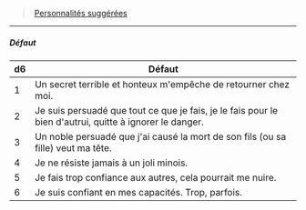 ﻿---
!PersonalityDefectItem
Table: >+
  |d6|Défaut|

  |---|---|

  |1|Un secret terrible et honteux m'empêche de <!--br-->retourner chez moi.|

  |2|Je suis persuadé que tout ce que je fais, je le fais <!--br-->pour le bien d'autrui, quitte à ignorer le danger.|

  |3|Un noble persuadé que j'ai causé la mort de <!--br-->son fils (ou sa fille) veut ma tête.|

  |4|Je ne résiste jamais à un joli minois.|

  |5|Je fais trop confiance aux autres, cela pourrait <!--br-->me nuire.|

  |6|Je suis confiant en mes capacités. Trop, parfois.|

Id: background_villageois_hd.md#défaut
ParentLink: background_villageois_hd.md#personnalités-suggérées
Name: Défaut
ParentName: Personnalités suggérées
NameLevel: 5
Attributes: {}
---
> [Personnalités suggérées](hd_background_villageois_personnalites_suggerees.md)

---

##### Défaut

|d6|Défaut|
|---|---|
|1|Un secret terrible et honteux m'empêche de retourner chez moi.|
|2|Je suis persuadé que tout ce que je fais, je le fais pour le bien d'autrui, quitte à ignorer le danger.|
|3|Un noble persuadé que j'ai causé la mort de son fils (ou sa fille) veut ma tête.|
|4|Je ne résiste jamais à un joli minois.|
|5|Je fais trop confiance aux autres, cela pourrait me nuire.|
|6|Je suis confiant en mes capacités. Trop, parfois.|

